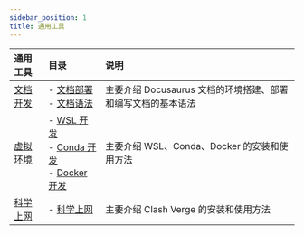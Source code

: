 ```yaml
---
sidebar_position: 1
title: 通用工具
---
```


| 通用工具 | 目录 | 说明 |
| :------ | :--- | :--- |
| [文档开发](../docTools/docusaurus/README.md) | - [文档部署](../docTools/docusaurus/docdeploy/README.md) <br/> - [文档语法](../docTools/docusaurus/docgramma/README.md)  | 主要介绍 Docusaurus 文档的环境搭建、部署和编写文档的基本语法 |
| [虚拟环境](../venv/windows/README.md) | - [WSL 开发](../venv/windows/wsl/README.md) <br/> - [Conda 开发](../venv/windows/conda/README.md) <br/> - [Docker 开发](../venv/windows/docker/README.md) | 主要介绍 WSL、Conda、Docker 的安装和使用方法 |
| [科学上网](../vpn/clash_verge/README.md) | - [科学上网](../vpn/clash_verge/README.md) | 主要介绍 Clash Verge 的安装和使用方法 |

